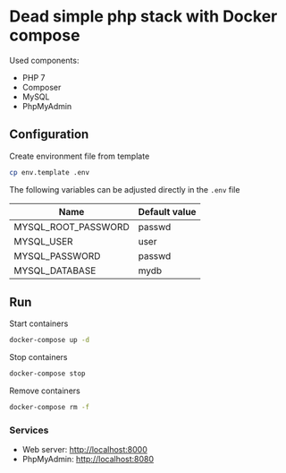 # Dead simple php stack with Docker compose
Used components:
- PHP 7
- Composer
- MySQL
- PhpMyAdmin

## Configuration
Create environment file from template
```bash
cp env.template .env
```

The following variables can be adjusted directly in the `.env` file

| Name                | Default value |
| ------------------- | ------------- |
| MYSQL_ROOT_PASSWORD | passwd        |
| MYSQL_USER          | user          |
| MYSQL_PASSWORD      | passwd        |
| MYSQL_DATABASE      | mydb          |  

## Run

Start containers
```bash
docker-compose up -d
```

Stop containers
```bash
docker-compose stop
```

Remove containers
```bash
docker-compose rm -f
```

### Services
- Web server: [http://localhost:8000](http://localhost:8000)
- PhpMyAdmin: [http://localhost:8080](http://localhost:8080)

